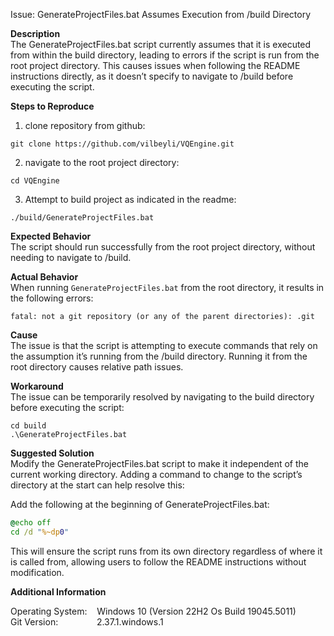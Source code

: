 Issue: GenerateProjectFiles.bat Assumes Execution from /build Directory

**Description**  
The GenerateProjectFiles.bat script currently assumes that it is executed from within the build directory, leading to errors if the script is run from the root project directory. This causes issues when following the README instructions directly, as it doesn’t specify to navigate to /build before executing the script.

**Steps to Reproduce**  
1. clone repository from github:
```
git clone https://github.com/vilbeyli/VQEngine.git
```

2. navigate to the root project directory:
```
cd VQEngine
```

3. Attempt to build project as indicated in the readme:
```
./build/GenerateProjectFiles.bat
```

**Expected Behavior**  
The script should run successfully from the root project directory, without needing to navigate to /build.

**Actual Behavior**  
When running `GenerateProjectFiles.bat` from the root directory, it results in the following errors:
```
fatal: not a git repository (or any of the parent directories): .git
```

**Cause**  
The issue is that the script is attempting to execute commands that rely on the assumption it’s running from the /build directory. Running it from the root directory causes relative path issues.

**Workaround**  
The issue can be temporarily resolved by navigating to the build directory before executing the script:
```
cd build
.\GenerateProjectFiles.bat
```

**Suggested Solution**  
Modify the GenerateProjectFiles.bat script to make it independent of the current working directory. Adding a command to change to the script’s directory at the start can help resolve this:

Add the following at the beginning of GenerateProjectFiles.bat:
```bat
@echo off
cd /d "%~dp0"
```

This will ensure the script runs from its own directory regardless of where it is called from, allowing users to follow the README instructions without modification.

**Additional Information**  

Operating System: &nbsp;&nbsp; Windows 10 (Version 22H2 Os Build 19045.5011)  
Git Version: &emsp;&emsp;&emsp;&nbsp;&nbsp;&nbsp; 2.37.1.windows.1
